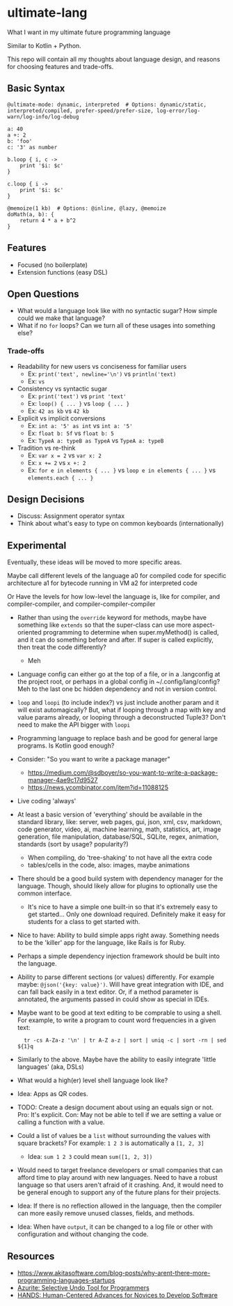 # ultimate-lang
What I want in my ultimate future programming language

Similar to Kotlin + Python.

This repo will contain all my thoughts about language design, and reasons for choosing features and trade-offs.



## Basic Syntax

```
@ultimate-mode: dynamic, interpreted  # Options: dynamic/static, interpreted/compiled, prefer-speed/prefer-size, log-error/log-warn/log-info/log-debug

a: 40
a +: 2
b: 'foo'
c: '3' as number

b.loop { i, c ->
    print '$i: $c'
}

c.loop { i ->
    print '$i: $c'
}

@memoize(1 kb)  # Options: @inline, @lazy, @memoize
doMath(a, b): {
    return 4 * a + b^2
}
```



## Features
- Focused (no boilerplate)
- Extension functions (easy DSL)



## Open Questions
- What would a language look like with no syntactic sugar? How simple could we make that language?
- What if no `for` loops? Can we turn all of these usages into something else?

### Trade-offs
- Readability for new users vs conciseness for familiar users
  - Ex: `print('text', newline='\n')` vs `println('text)`
  - Ex: `` vs ``
- Consistency vs syntactic sugar
  - Ex: `print('text')` vs `print 'text'`
  - Ex: `loop() { ... }` vs `loop { ... }`
  - Ex:   `42 as kb` vs `42 kb`
- Explicit vs implicit conversions
  - Ex: `int a: '5' as int` vs `int a: '5'`
  - Ex: `float b: 5f` vs `float b: 5`
  - Ex: `TypeA a: typeB as TypeA` vs `TypeA a: typeB`
- Tradition vs re-think
  - Ex: `var x = 2` vs `var x: 2`
  - Ex: `x += 2` vs `x +: 2`
  - Ex: `for e in elements { ... }` vs `loop e in elements { ... }` vs `elements.each { ... }`
  


## Design Decisions
- Discuss: Assignment operator syntax
- Think about what's easy to type on common keyboards (internationally)



## Experimental
Eventually, these ideas will be moved to more specific areas.

Maybe call different levels of the language
 a0 for compiled code for specific architecture
 a1 for bytecode running in VM
 a2 for interpreted code

Or
Have the levels for how low-level the language is, like for compiler, and compiler-compiler, and compiler-compiler-compiler

- Rather than using the `override` keyword for methods, maybe have something like `extends` so that the super-class can use more aspect-oriented programming to determine when super.myMethod() is called, and it can do something before and after. If super is called explicitly, then treat the code differently?
    - Meh

- Language config can either go at the top of a file, or in a .langconfig at the project root, or perhaps in a global config in ~/.config/lang/config? Meh to the last one bc hidden dependency and not in version control.

- `loop` and `loopi` (to include index?) vs just include another param and it will exist automagically? But, what if looping through a map with key and value params already, or looping through a deconstructed Tuple3? Don't need to make the API bigger with `loopi`

- Programming language to replace bash and be good for general large programs. Is Kotlin good enough?

- Consider: "So you want to write a package manager"
    - https://medium.com/@sdboyer/so-you-want-to-write-a-package-manager-4ae9c17d9527
    - https://news.ycombinator.com/item?id=11088125

- Live coding 'always'
- At least a basic version of 'everything' should be available in the standard library, like: server, web pages, gui, json, xml, csv, markdown, code generator, video, ai, machine learning, math, statistics, art, image generation, file manipulation, database/SQL, SQLite, regex, animation, standards (sort by usage? popularity?)
    - When compiling, do 'tree-shaking' to not have all the extra code
    - tables/cells in the code, also: images, maybe animations
- There should be a good build system with dependency manager for the language. Though, should likely allow for plugins to optionally use the common interface.
    - It's nice to have a simple one built-in so that it's extremely easy to get started... Only one download required. Definitely make it easy for students for a class to get started with.
- Nice to have: Ability to build simple apps right away. Something needs to be the 'killer' app for the language, like Rails is for Ruby.
- Perhaps a simple dependency injection framework should be built into the language.
- Ability to parse different sections (or values) differently. For example maybe: `@json('{key: value}')`. Will have great integration with IDE, and can fall back easily in a text editor. Or, if a method parameter is annotated, the arguments passed in could show as special in IDEs.
- Maybe want to be good at text editing to be comprable to using a shell. For example, to write a program to count word frequencies in a given text:

        tr -cs A-Za-z '\n' | tr A-Z a-z | sort | uniq -c | sort -rn | sed ${1}q

- Similarly to the above. Maybe have the ability to easily integrate 'little languages' (aka, DSLs)
- What would a high(er) level shell language look like?
- Idea: Apps as QR codes.
- TODO: Create a design document about using an equals sign or not. Pro: It's explicit. Con: May not be able to tell if we are setting a value or calling a function with a value.
- Could a list of values be a `list` without surrounding the values with square brackets? For example: `1 2 3` is automatically a `[1, 2, 3]`
    - Idea: `sum 1 2 3` could mean `sum([1, 2, 3])`
- Would need to target freelance developers or small companies that can afford time to play around with new languages. Need to have a robust language so that users aren't afraid of it crashing. And, it would need to be general enough to support any of the future plans for their projects.
- Idea: If there is no reflection allowed in the language, then the compiler can more easily remove unused classes, fields, and methods.
- Idea: When have `output`, it can be changed to a log file or other with configuration and without changing the code.


## Resources
- https://www.akitasoftware.com/blog-posts/why-arent-there-more-programming-languages-startups
- [Azurite: Selective Undo Tool for Programmers](https://www.youtube.com/watch?v=4PH9-qi-yTQ)
- [HANDS: Human-Centered Advances for Novices to Develop Software](https://www.youtube.com/watch?v=zyrqcYxqDtI)
